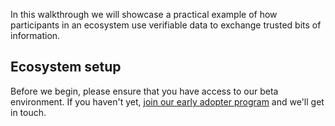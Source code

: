In this walkthrough we will showcase a practical example of how participants in an ecosystem use verifiable data to exchange trusted bits of information.

## Ecosystem setup

Before we begin, please ensure that you have access to our beta environment. If you haven't yet, [join our early adopter program](/early-adopter.html) and we'll get in touch.
